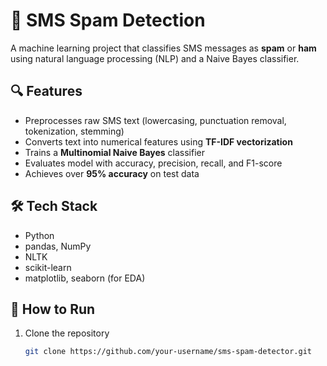 # 📩 SMS Spam Detection

A machine learning project that classifies SMS messages as **spam** or **ham** using natural language processing (NLP) and a Naive Bayes classifier.

## 🔍 Features

- Preprocesses raw SMS text (lowercasing, punctuation removal, tokenization, stemming)
- Converts text into numerical features using **TF-IDF vectorization**
- Trains a **Multinomial Naive Bayes** classifier
- Evaluates model with accuracy, precision, recall, and F1-score
- Achieves over **95% accuracy** on test data

## 🛠 Tech Stack

- Python
- pandas, NumPy
- NLTK
- scikit-learn
- matplotlib, seaborn (for EDA)

## 🚀 How to Run

1. Clone the repository  
   ```bash
   git clone https://github.com/your-username/sms-spam-detector.git
